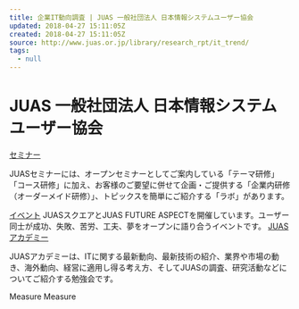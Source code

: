 ```yaml
---
title: 企業IT動向調査 | JUAS 一般社団法人 日本情報システムユーザー協会
updated: 2018-04-27 15:11:05Z
created: 2018-04-27 15:11:05Z
source: http://www.juas.or.jp/library/research_rpt/it_trend/
tags:
  - null
---
```


# JUAS 一般社団法人 日本情報システムユーザー協会

[セミナー](http://www.juas.or.jp/seminar_event/seminar/)

JUASセミナーには、オープンセミナーとしてご案内している「テーマ研修」「コース研修」に加え、お客様のご要望に併せて企画・ご提供する「企業内研修（オーダーメイド研修）」、トピックスを簡単にご紹介する「ラボ」があります。

[イベント](http://www.juas.or.jp/seminar_event/event/)
JUASスクエアとJUAS FUTURE ASPECTを開催しています。ユーザー同士が成功、失敗、苦労、工夫、夢をオープンに語り合うイベントです。
[JUASアカデミー](http://www.juas.or.jp/seminar_event/academy/)

JUASアカデミーは、ITに関する最新動向、最新技術の紹介、業界や市場の動き、海外動向、経営に適用し得る考え方、そしてJUASの調査、研究活動などについてご紹介する勉強会です。

Measure
Measure